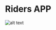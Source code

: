 # Riders APP



![alt text](https://github.com/taydinadnan/BringApp-Delivery-service-app/blob/main/sellers_food_app/ss/adnan%20riders.jpg?raw=true)
